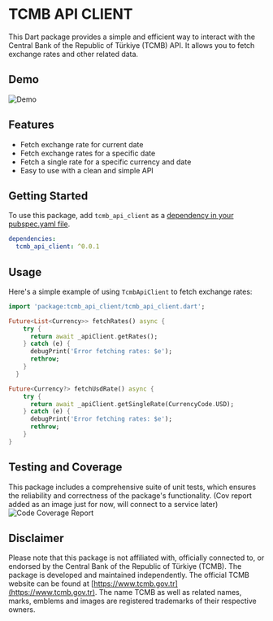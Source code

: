 <!--
This README describes the package. If you publish this package to pub.dev,
this README's contents appear on the landing page for your package.

For information about how to write a good package README, see the guide for
[writing package pages](https://dart.dev/guides/libraries/writing-package-pages).

For general information about developing packages, see the Dart guide for
[creating packages](https://dart.dev/guides/libraries/create-library-packages)
and the Flutter guide for
[developing packages and plugins](https://flutter.dev/developing-packages).
-->

# TCMB API CLIENT

This Dart package provides a simple and efficient way to interact with the Central Bank of the Republic of Türkiye (TCMB) API. It allows you to fetch exchange rates and other related data.

## Demo

![Demo](https://github.com/codewithmustafa/tcmb_api/raw/main/demo/demo.png)

## Features

- Fetch exchange rate for current date
- Fetch exchange rates for a specific date
- Fetch a single rate for a specific currency and date
- Easy to use with a clean and simple API

## Getting Started

To use this package, add `tcmb_api_client` as a [dependency in your pubspec.yaml file](https://flutter.dev/docs/development/packages-and-plugins/using-packages).

```yaml
dependencies:
  tcmb_api_client: ^0.0.1
```

## Usage

Here's a simple example of using `TcmbApiClient` to fetch exchange rates:

```dart
import 'package:tcmb_api_client/tcmb_api_client.dart';

Future<List<Currency>> fetchRates() async {
    try {
      return await _apiClient.getRates();
    } catch (e) {
      debugPrint('Error fetching rates: $e');
      rethrow;
    }
  }

Future<Currency?> fetchUsdRate() async {
    try {
      return await _apiClient.getSingleRate(CurrencyCode.USD);
    } catch (e) {
      debugPrint('Error fetching rates: $e');
      rethrow;
    }
}
```

## Testing and Coverage

This package includes a comprehensive suite of unit tests, which ensures the reliability and correctness of the package's functionality.
(Cov report added as an image just for now, will connect to a service later)
![Code Coverage Report](https://github.com/codewithmustafa/tcmb_api/raw/main/demo/cov.png)

## Disclaimer

Please note that this package is not affiliated with, officially connected to, or endorsed by the Central Bank of the Republic of Türkiye (TCMB). The package is developed and maintained independently. The official TCMB website can be found at [https://www.tcmb.gov.tr](https://www.tcmb.gov.tr). The name TCMB as well as related names, marks, emblems and images are registered trademarks of their respective owners.
